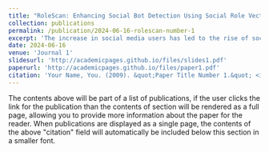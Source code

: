 ```yaml
---
title: "RoleScan: Enhancing Social Bot Detection Using Social Role Vector"
collection: publications
permalink: /publication/2024-06-16-rolescan-number-1
excerpt: 'The increase in social media users has led to the rise of social bots, which can disrupt online environments and threaten user privacy. This study presents RoleScan, a novel framework that integrates Social Role Vector (SRV) and Graph Attention Network v2 (GATv2) to detect social bots more accurately. We are the first to formulate the social bot detection problem by considering users' properties and social influence. RoleScan extracts user features and text features from user profiles and tweets, and uses SRV to capture the social features. SRV is based on node centrality measurement, structural hole theory, and social capital theory, offering a comprehensive view of the influence of a user within the network. By leveraging an attention mechanism, RoleScan focuses on pivotal features and connections, enhancing its ability to differentiate between bots and humans. The experimental results show that RoleScan outperforms existing models, achieving an AUC of 0.887. An ablation study further highlights the critical role of incorporating social features into the detection process. Our study not only enhances the social bot detection performance, but also offers new insights into the users' diverse roles within social networks.'
date: 2024-06-16
venue: 'Journal 1'
slidesurl: 'http://academicpages.github.io/files/slides1.pdf'
paperurl: 'http://academicpages.github.io/files/paper1.pdf'
citation: 'Your Name, You. (2009). &quot;Paper Title Number 1.&quot; <i>Journal 1</i>. 1(1).'
---
```

The contents above will be part of a list of publications, if the user clicks the link for the publication than the contents of section will be rendered as a full page, allowing you to provide more information about the paper for the reader. When publications are displayed as a single page, the contents of the above "citation" field will automatically be included below this section in a smaller font.
